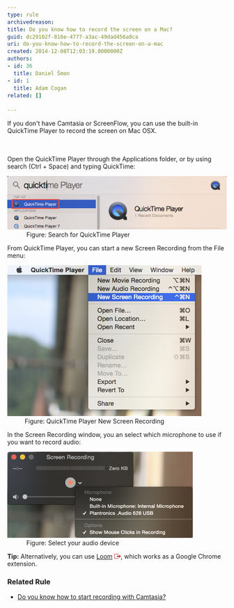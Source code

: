 ```yaml
---
type: rule
archivedreason: 
title: Do you know how to record the screen on a Mac?
guid: dc29102f-816e-4777-a3ac-49dad456a0ca
uri: do-you-know-how-to-record-the-screen-on-a-mac
created: 2014-12-08T12:03:19.0000000Z
authors:
- id: 36
  title: Daniel Šmon
- id: 1
  title: Adam Cogan
related: []

---
```



If you don't have Camtasia or ScreenFlow, you can use the built-in QuickTime Player to record the screen on Mac OSX.<br>
<br><excerpt class='endintro'></excerpt><br>
<p>Open the QuickTime Player through the Applications folder, or by using search (Ctrl + Space) and typing QuickTime:</p><dl class="image"><dt><img alt="QuickTime Player.png" src="QuickTime Player.png" style="width:650px;" /></dt><dd> Figure: Search for QuickTime Player</dd></dl><p>From QuickTime Player, you can start a new Screen Recording from the File menu: </p><dl class="image"><dt><img alt="QuickTime new screen recording.png" src="QuickTime new screen recording.png" /></dt><dd>Figure: QuickTime Player New Screen Recording </dd></dl><p>In the Screen Recording window, you an select which microphone to use if you want to record audio:</p><dl class="image"><dt><img alt="QuickTime Recorder.png" src="QuickTime Recorder.png" /></dt><dd> Figure: Select your audio device</dd></dl> 
<p class="greyBox">
   <b> Tip:</b> Alternatively, you can use <a href="https://www.useloom.com/">Loom</a> <img src="external.gif" title="You are now leaving SSW" alt="" />, which works as a Google Chrome extension. <br></p><h3 class="ssw15-rteElement-H3">Related Rule <br></h3><ul><li><a href="/_layouts/15/FIXUPREDIRECT.ASPX?WebId=3dfc0e07-e23a-4cbb-aac2-e778b71166a2&TermSetId=07da3ddf-0924-4cd2-a6d4-a4809ae20160&TermId=84dca81b-9cc2-4b6a-a237-948304131b54">Do you know how to start recording with Camtasia?​​</a> <br></li></ul><br>


